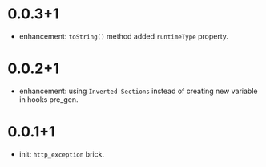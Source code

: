 # 0.0.3+1

- enhancement: `toString()` method added `runtimeType` property.

# 0.0.2+1

- enhancement: using `Inverted Sections` instead of creating new variable in hooks pre_gen.

# 0.0.1+1

- init: `http_exception` brick.

